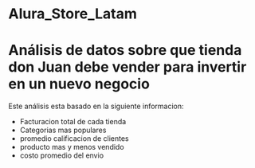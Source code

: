 # Alura_Store_Latam
<h1> Análisis de datos sobre que tienda don Juan debe vender para invertir en un nuevo negocio </h1>
<p> Este análisis esta basado en la siguiente informacion:</p> 

<ul>
  <li> Facturacion total de cada tienda </li>
  <li> Categorias mas populares</li>
  <li> promedio calificacion de clientes</li>
  <li> producto mas y menos vendido </li>
  <li> costo promedio del envio</li>



